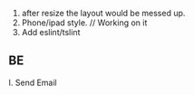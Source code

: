 1. after resize the layout would be messed up.
2. Phone/ipad style. // Working on it
4. Add eslint/tslint

## BE
I. Send Email